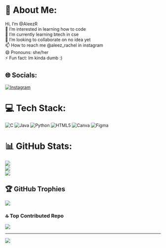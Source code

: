 # 💫 About Me:
Hi, I’m @AleezR<br>👀 I’m interested in learning how to code<br>🌱 I’m currently learning btech in cse<br>💞️ I’m looking to collaborate on no idea yet<br>📫 How to reach me @aleez_rachel in instagram<br>😄 Pronouns: she/her<br>⚡ Fun fact: Im kinda dumb :)


## 🌐 Socials:
[![Instagram](https://img.shields.io/badge/Instagram-%23E4405F.svg?logo=Instagram&logoColor=white)](https://instagram.com/aleez_rachel) 

# 💻 Tech Stack:
![C](https://img.shields.io/badge/c-%2300599C.svg?style=for-the-badge&logo=c&logoColor=white) ![Java](https://img.shields.io/badge/java-%23ED8B00.svg?style=for-the-badge&logo=openjdk&logoColor=white) ![Python](https://img.shields.io/badge/python-3670A0?style=for-the-badge&logo=python&logoColor=ffdd54) ![HTML5](https://img.shields.io/badge/html5-%23E34F26.svg?style=for-the-badge&logo=html5&logoColor=white) ![Canva](https://img.shields.io/badge/Canva-%2300C4CC.svg?style=for-the-badge&logo=Canva&logoColor=white) ![Figma](https://img.shields.io/badge/figma-%23F24E1E.svg?style=for-the-badge&logo=figma&logoColor=white)
# 📊 GitHub Stats:
![](https://github-readme-stats.vercel.app/api?username=AleezR&theme=dark&hide_border=false&include_all_commits=true&count_private=true)<br/>
![](https://nirzak-streak-stats.vercel.app/?user=AleezR&theme=dark&hide_border=false)<br/>
![](https://github-readme-stats.vercel.app/api/top-langs/?username=AleezR&theme=dark&hide_border=false&include_all_commits=true&count_private=true&layout=compact)

## 🏆 GitHub Trophies
![](https://github-profile-trophy.vercel.app/?username=AleezR&theme=shadow_blue&no-frame=false&no-bg=true&margin-w=4)

### 🔝 Top Contributed Repo
![](https://github-contributor-stats.vercel.app/api?username=AleezR&limit=5&theme=dark&combine_all_yearly_contributions=true)

---
[![](https://visitcount.itsvg.in/api?id=AleezR&icon=0&color=0)](https://visitcount.itsvg.in)

<!-- Proudly created with GPRM ( https://gprm.itsvg.in ) -->
